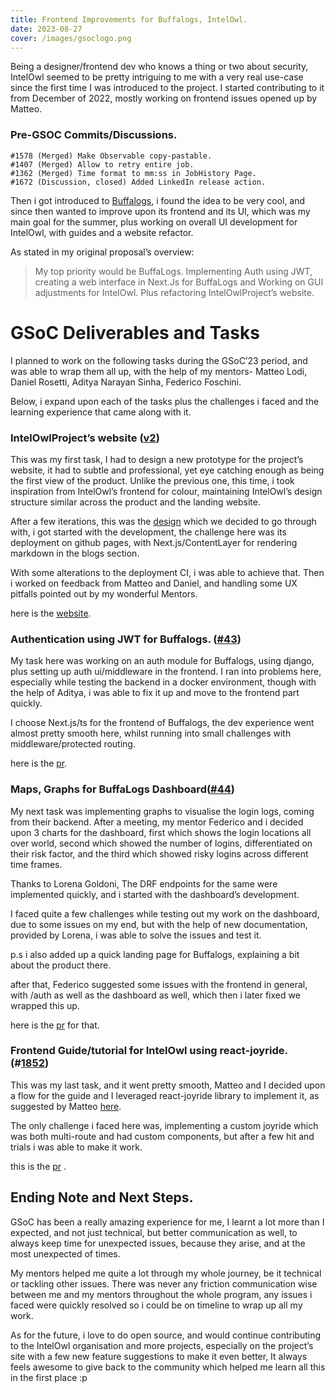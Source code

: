 ```yaml
---
title: Frontend Improvements for Buffalogs, IntelOwl.
date: 2023-08-27
cover: /images/gsoclogo.png
---
```


Being a designer/frontend dev who knows a thing or two about security, IntelOwl seemed to be pretty intriguing to me with a very real use-case since the first time I was introduced to the project. I started contributing to it from December of 2022, mostly working on frontend issues opened up by Matteo.

### Pre-GSOC Commits/Discussions.

```(js)
#1578 (Merged) Make Observable copy-pastable.
#1407 (Merged) Allow to retry entire job.
#1362 (Merged) Time format to mm:ss in JobHistory Page.
#1672 (Discussion, closed) Added LinkedIn release action.
```

Then i got introduced to [Buffalogs](https://github.com/certego/BuffaLogs), i found the idea to be very cool, and since then wanted to improve upon its frontend and its UI, which was my main goal for the summer, plus working on overall UI development for IntelOwl, with guides and a website refactor.

As stated in my original proposal’s overview:

> My top priority would be BuffaLogs. Implementing Auth using JWT, creating a web interface in Next.Js for BuffaLogs and Working on GUI adjustments for IntelOwl. Plus refactoring IntelOwlProject’s website.
> 

# GSoC Deliverables and Tasks

I planned to work on the following tasks during the GSoC’23 period, and was able to wrap them all up, with the help of my mentors- Matteo Lodi, Daniel Rosetti, Aditya Narayan Sinha, Federico Foschini.

Below, i expand upon each of the tasks plus the challenges i faced and the learning experience that came along with it.

### IntelOwlProject’s website ([v2](https://github.com/intelowlproject/intelowlproject.github.io))

This was my first task, I had to design a new prototype for the project’s website, it had to subtle and professional, yet eye catching enough as being the first view of the product. Unlike the previous one, this time, i took inspiration from IntelOwl’s frontend for colour, maintaining IntelOwl’s design structure similar across the product and the landing website.

After a few iterations, this was the [design](https://www.figma.com/file/1WoQUNP99W1Ou3xMelv9AT/IntelOwl-website?type=design&node-id=235%3A1806&mode=dev) which we decided to go through with, i got started with the development, the challenge here was its deployment on github pages, with Next.js/ContentLayer for rendering markdown in the blogs section.

With some alterations to the deployment CI, i was able to achieve that. Then i worked on feedback from Matteo and Daniel, and handling some UX pitfalls pointed out by my wonderful Mentors.

here is the [website](https://intelowlproject.github.io/).


### Authentication using JWT for Buffalogs. ([#43](https://github.com/certego/BuffaLogs/pull/43))

My task here was working on an auth module for Buffalogs, using django, plus setting up auth ui/middleware in the frontend. I ran into problems here, especially while testing the backend in a docker environment, though with the help of Aditya, i was able to fix it up and move to the frontend part quickly.

I choose Next.js/ts for the frontend of Buffalogs, the dev experience went almost pretty smooth here, whilst running into small challenges with middleware/protected routing.

here is the [pr](https://github.com/certego/BuffaLogs/pull/43).

### Maps, Graphs for BuffaLogs Dashboard([#44](https://github.com/certego/BuffaLogs/pull/44))

My next task was implementing graphs to visualise the login logs, coming from their backend. After a meeting, my mentor Federico and i decided upon 3 charts for the dashboard, first which shows the login locations all over world, second which showed the number of logins, differentiated on their risk factor, and the third which showed risky logins across different time frames.

Thanks to Lorena Goldoni, The DRF endpoints for the same were implemented quickly, and i started with the dashboard’s development.

I faced quite a few challenges while testing out my work on the dashboard, due to some issues on my end, but with the help of new documentation, provided by Lorena, i was able to solve the issues and test it.

p.s i also added up a quick landing page for Buffalogs, explaining a bit about the product there.

after that, Federico suggested some issues with the frontend in general, with /auth as well as the dashboard as well, which then i later fixed we wrapped this up.

here is the [pr](https://github.com/certego/BuffaLogs/pull/44) for that.

### Frontend Guide/tutorial for IntelOwl using react-joyride.(#[1852](https://github.com/intelowlproject/IntelOwl/pull/1852))

This was my last task, and it went pretty smooth, Matteo and I decided upon a flow for the guide and I leveraged react-joyride library to implement it, as suggested by Matteo [here](https://github.com/intelowlproject/IntelOwl/issues/1589).

The only challenge i faced here was, implementing a custom joyride which was both multi-route and had custom components, but after a few hit and trials i was able to make it work.

this is the [pr](https://github.com/intelowlproject/IntelOwl/pull/1852) .

## Ending Note and Next Steps.

GSoC has been a really amazing experience for me, I learnt a lot more than I expected, and not just technical, but better communication as well, to always keep time for unexpected issues, because they arise, and at the most unexpected of times.

My mentors helped me quite a lot through my whole journey, be it technical or tackling other issues. There was never any friction communication wise between me and my mentors throughout the whole program, any issues i faced were quickly resolved so i could be on timeline to wrap up all my work.

As for the future, i love to do open source, and would continue contributing to the IntelOwl organisation and more projects, especially on the project’s site with a few new feature suggestions to make it even better, It always feels awesome to give back to the community which helped me learn all this in the first place :p